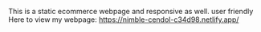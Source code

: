 This is a static ecommerce webpage and responsive as well.
user friendly 
Here to view my webpage: https://nimble-cendol-c34d98.netlify.app/
